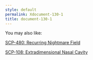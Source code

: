 ```yaml
---
style: default
permalink: Xdocument-130-1
title: document-130-1
---
```

You may also like:

[SCP-480: Recurring Nightmare Field](http://scp-wiki.net/scp-480)

[SCP-108: Extradimensional Nasal Cavity](http://scp-wiki.net/scp-108)
